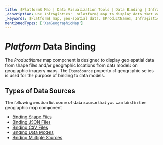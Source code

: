 ```yaml
---
title: $Platform$ Map | Data Visualization Tools | Data Binding | Infragistics
_description: Use Infragistics'  $Platform$ map to display data that contains geographic locations from view models or geo-spatial data loaded from shape files on geographic imagery maps. View $ProductName$ map demos!
_keywords: $Platform$ map, geo-spatial data, $ProductName$, Infragistics, data binding
mentionedTypes: ['XamGeographicMap']
---
```

# $Platform$ Data Binding

The $ProductName$ map component is designed to display geo-spatial data from shape files and/or geographic locations from data models on geographic imagery maps. The `ItemsSource` property of geographic series is used for the purpose of binding to data models.

## Types of Data Sources
The following section list some of data source that you can bind in the geographic map component

- [Binding Shape Files](geo-map-binding-shp-file.md)
- [Binding JSON Files](geo-map-binding-data-json-points.md)
- [Binding CSV Files](geo-map-binding-data-csv.md)
- [Binding Data Models](geo-map-binding-data-model.md)
- [Binding Multiple Sources](geo-map-binding-multiple-sources.md)